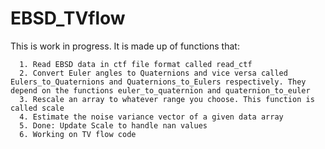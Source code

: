 <!-- TODO update this file -->
# EBSD_TVflow
This is work in progress.
It is made up of functions that:

      1. Read EBSD data in ctf file format called read_ctf
      2. Convert Euler angles to Quaternions and vice versa called Eulers_to_Quaternions and Quaternions_to_Eulers respectively. They depend on the functions euler_to_quaternion and quaternion_to_euler
      3. Rescale an array to whatever range you choose. This function is called scale
      4. Estimate the noise variance vector of a given data array
      5. Done: Update Scale to handle nan values
      6. Working on TV flow code
